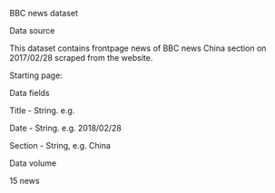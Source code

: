 BBC news dataset

Data source 

This dataset contains frontpage news of BBC news China section on 2017/02/28 scraped from the website.

Starting page:


Data fields

Title - String. e.g. 

Date - String. e.g. 2018/02/28

Section - String, e.g. China



Data volume

15 news

